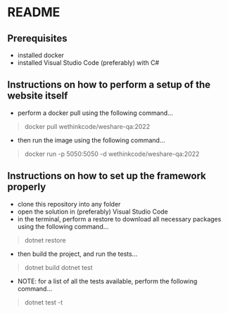 # README
## Prerequisites
- installed docker
- installed Visual Studio Code (preferably) with C#

## Instructions on how to perform a setup of the website itself
- perform a docker pull using the following command...
> docker pull wethinkcode/weshare-qa:2022
- then run the image using the following command...
> docker run -p 5050:5050 -d wethinkcode/weshare-qa:2022

## Instructions on how to set up the framework properly
- clone this repository into any folder
- open the solution in (preferably) Visual Studio Code
- in the terminal, perform a restore to download all necessary packages using the following command...
> dotnet restore
- then build the project, and run the tests...
> dotnet build
> dotnet test
- NOTE: for a list of all the tests available, perform the following command...
> dotnet test -t